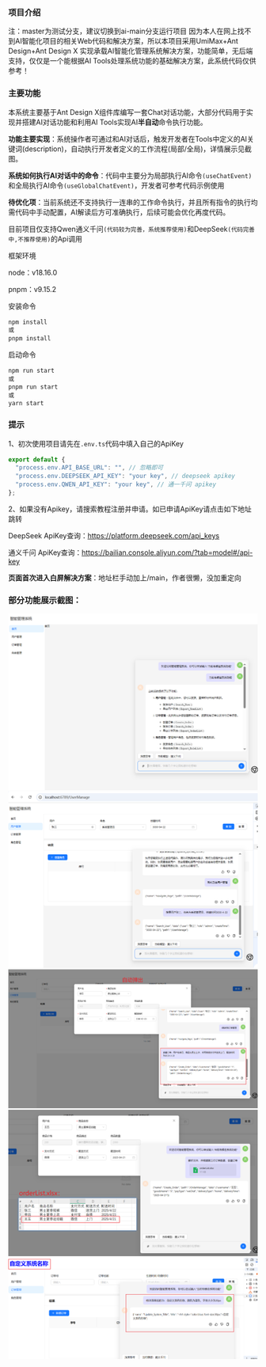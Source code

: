 ### 项目介绍
注：master为测试分支，建议切换到ai-main分支运行项目
因为本人在网上找不到AI智能化项目的相关Web代码和解决方案，所以本项目采用UmiMax+Ant Design+Ant Design X 实现承载AI智能化管理系统解决方案，功能简单，无后端支持，仅仅是一个能根据AI Tools处理系统功能的基础解决方案，此系统代码仅供参考！

### 主要功能

本系统主要基于Ant Design X组件库编写一套Chat对话功能，大部分代码用于实现并搭建AI对话功能和利用AI Tools实现AI**半自动**命令执行功能。

**功能主要实现**：系统操作者可通过和AI对话后，触发开发者在Tools中定义的AI关键词(description)，自动执行开发者定义的工作流程(局部/全局)，详情展示见截图。

**系统如何执行AI对话中的命令**：代码中主要分为局部执行AI命令`(useChatEvent)`和全局执行AI命令`(useGlobalChatEvent)`，开发者可参考代码示例使用

**待优化项**：当前系统还不支持执行一连串的工作命令执行，并且所有指令的执行均需代码中手动配置，AI解读后方可准确执行，后续可能会优化再度代码。

目前项目仅支持Qwen通义千问`(代码较为完善，系统推荐使用)`和DeepSeek`(代码完善中,不推荐使用)`的Api调用

框架环境

node：v18.16.0

pnpm：v9.15.2

安装命令

```sh
npm install
或
pnpm install
```

启动命令

```shell
npm run start
或
pnpm run start
或
yarn start
```

### 提示

1、初次使用项目请先在`.env.ts`代码中填入自己的ApiKey

```js
export default {
  "process.env.API_BASE_URL": "", // 忽略即可
  "process.env.DEEPSEEK_API_KEY": "your key", // deepseek apikey
  "process.env.QWEN_API_KEY": "your key", // 通一千问 apikey
};
```

2、如果没有Apikey，请搜索教程注册并申请。如已申请ApiKey请点击如下地址跳转

DeepSeek ApiKey查询：https://platform.deepseek.com/api_keys

通义千问 ApiKey查询：https://bailian.console.aliyun.com/?tab=model#/api-key

**页面首次进入白屏解决方案**：地址栏手动加上/main，作者很懒，没加重定向

### 部分功能展示截图：
![alt text](public/image.png)
![alt text](public/image-1.png)
![alt text](public/image-2.png)
![alt text](public/image-3.png)
![alt text](public/image-4.png)